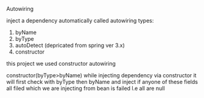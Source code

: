 Autowiring

inject a dependency automatically called autowiring
types:
1. byName
2. byType
3. autoDetect (depricated from spring ver 3.x)
4. constructor

this project we used constructor autowiring 

constructor(byType>byName)
while injecting dependency via constructor it will first check with byType then byName
and inject if anyone of these fields all filed which we are injecting from bean is failed l.e all are null

